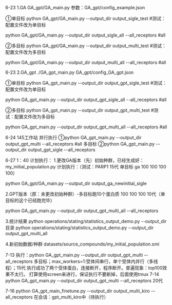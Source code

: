 6-23
1.GA
GA_gpt/GA_main.py
参数：GA_gpt/config_example.json

①单目标
python GA_gpt/GA_main.py  --output_dir output_sigle_test  #测试：配置文件改为单目标

python GA_gpt/GA_main.py  --output_dir output_sigle_all --all_receptors   #all 

②多目标
python GA_gpt/GA_main.py  --output_dir output_multi_test   #测试：配置文件改为多目标

python GA_gpt/GA_main.py  --output_dir output_multi_all --all_receptors     #all

6-23
2.GA_gpt
./GA_gpt_main.py
GA_gpt/config_GA_gpt.json

①单目标
python GA_gpt_main.py --output_dir output_gpt_sigle_test    #测试：配置文件改为单目标

python GA_gpt_main.py  --output_dir output_gpt_sigle_all --all_receptors   #all 

②多目标
python GA_gpt_main.py  --output_dir output_gpt_multi_test   #测试：配置文件改为多目标

python GA_gpt_main.py --output_dir output_gpt_multi_all --all_receptors     #all

6-24 145工作站
并行执行
①python GA_gpt_main.py --output_dir output_gpt_multi --all_receptors  #all 多目标
②python GA_gpt_main.py --output_dir output_gpt_sigle --all_receptors

6-27 1：40  计划执行：
1.更改GA版本（先）初始种群，已经生成好：my_initial_population.py
计划执行：（测试：PARP1 15代 单目标 ga 100 100 100 100）

python GA_gpt/GA_main.py --output_dir output_ga_newinitial_sigle

2.GPT版本（原：未更改初始种群）-多目标跑10个蛋白质 100 100 100 10代（单目标的这个已经跑完毕）

python GA_gpt_main.py --output_dir output_gpt_multi_all --all_receptors


3.统计结果
python operations/stating/statistics_output_demo.py --output_dir 目录
python operations/stating/statistics_output_demo.py --output_dir  output_gpt_multi_all

4.新初始数据/种群
datasets/source_compounds/my_initial_population.smi

7-13
执行：python GA_gpt_main.py --output_dir output_gpt_multi --all_receptors  多目标；max_workers=1:受体间串行，单个受体内并行（多线程）；15代
执行成功了两个受体蛋白，连接断开，程序断开。普遍现象：top100效果不太行。
打算使用screen来进行，保证执行不要断掉，后面使用tmux
7-14
python GA_gpt_main.py --output_dir output_gpt_multi --all_receptors   20代

7-16
python GA_gpt_main_finetune.py --output_dir output_multi_kiro --all_receptors  在会话：gpt_multi_kiro中（待执行）

